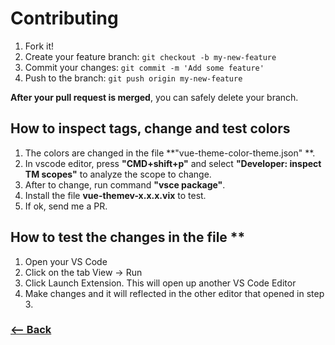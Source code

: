 # Contributing

1. Fork it!
2. Create your feature branch: `git checkout -b my-new-feature`
3. Commit your changes: `git commit -m 'Add some feature'`
4. Push to the branch: `git push origin my-new-feature`

**After your pull request is merged**, you can safely delete your branch.

## How to inspect tags, change and test colors

1. The colors are changed in the file **"vue-theme-color-theme.json" **.
2. In vscode editor, press **"CMD+shift+p"** and select **"Developer: inspect TM scopes"** to analyze the scope to change.
3. After to change, run command **"vsce package"**.
4. Install the file **vue-themev-x.x.x.vix** to test.
5. If ok, send me a PR.

## How to test the changes in the file \*\*

1. Open your VS Code
2. Click on the tab View → Run
3. Click Launch Extension. This will open up another VS Code Editor
4. Make changes and it will reflected in the other editor that opened in step 3.

### [<-- Back](https://github.com/mariorodeghiero/vue-theme-vscode)
